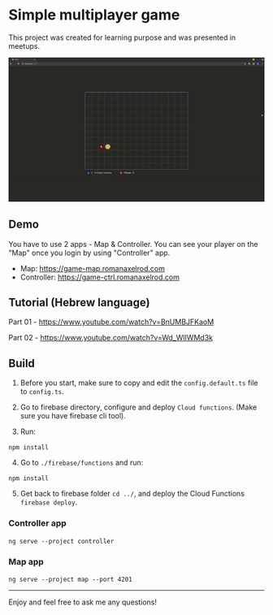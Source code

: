 # Simple multiplayer game

This project was created for learning purpose and was presented in meetups.

[![Demo](./demo.gif)](Demo)

## Demo
You have to use 2 apps - Map & Controller.
You can see your player on the "Map" once you login by using "Controller" app.
* Map: https://game-map.romanaxelrod.com
* Controller: https://game-ctrl.romanaxelrod.com


## Tutorial (Hebrew language)
Part 01 - https://www.youtube.com/watch?v=BnUMBJFKaoM

Part 02 - https://www.youtube.com/watch?v=Wd_WlIWMd3k

## Build

1. Before you start, make sure to copy and edit the `config.default.ts` file to `config.ts`.

2. Go to firebase directory, configure and deploy `Cloud functions`. (Make sure you have firebase cli tool).

3. Run:
```
npm install
```

4. Go to `./firebase/functions` and run:
```
npm install
```

5. Get back to firebase folder `cd ../`, and deploy the Cloud Functions `firebase deploy`.


### Controller app
```
ng serve --project controller
```

### Map app
```
ng serve --project map --port 4201
```

-------------

Enjoy and feel free to ask me any questions!
